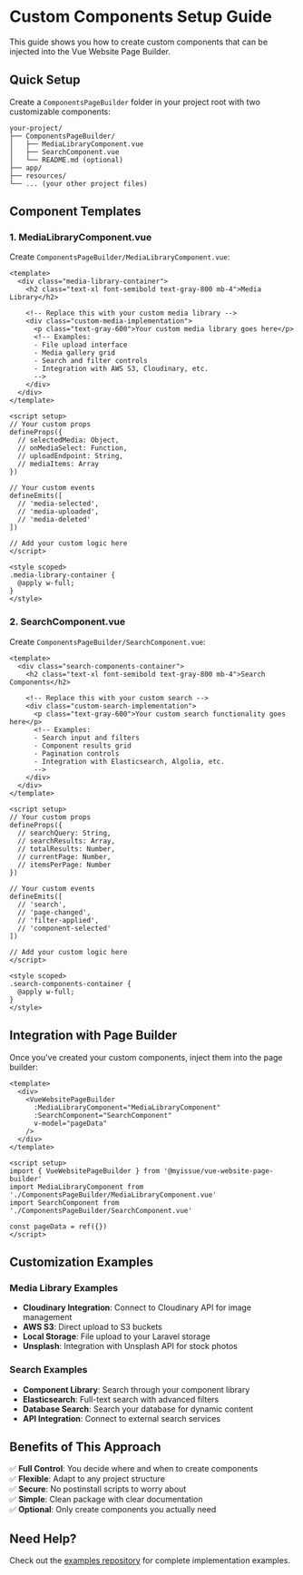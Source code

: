 # Custom Components Setup Guide

This guide shows you how to create custom components that can be injected into the Vue Website Page Builder.

## Quick Setup

Create a `ComponentsPageBuilder` folder in your project root with two customizable components:

```
your-project/
├── ComponentsPageBuilder/
│   ├── MediaLibraryComponent.vue
│   ├── SearchComponent.vue
│   └── README.md (optional)
├── app/
├── resources/
└── ... (your other project files)
```

## Component Templates

### 1. MediaLibraryComponent.vue

Create `ComponentsPageBuilder/MediaLibraryComponent.vue`:

```vue
<template>
  <div class="media-library-container">
    <h2 class="text-xl font-semibold text-gray-800 mb-4">Media Library</h2>

    <!-- Replace this with your custom media library -->
    <div class="custom-media-implementation">
      <p class="text-gray-600">Your custom media library goes here</p>
      <!-- Examples:
      - File upload interface
      - Media gallery grid
      - Search and filter controls
      - Integration with AWS S3, Cloudinary, etc.
      -->
    </div>
  </div>
</template>

<script setup>
// Your custom props
defineProps({
  // selectedMedia: Object,
  // onMediaSelect: Function,
  // uploadEndpoint: String,
  // mediaItems: Array
})

// Your custom events
defineEmits([
  // 'media-selected',
  // 'media-uploaded',
  // 'media-deleted'
])

// Add your custom logic here
</script>

<style scoped>
.media-library-container {
  @apply w-full;
}
</style>
```

### 2. SearchComponent.vue

Create `ComponentsPageBuilder/SearchComponent.vue`:

```vue
<template>
  <div class="search-components-container">
    <h2 class="text-xl font-semibold text-gray-800 mb-4">Search Components</h2>

    <!-- Replace this with your custom search -->
    <div class="custom-search-implementation">
      <p class="text-gray-600">Your custom search functionality goes here</p>
      <!-- Examples:
      - Search input and filters
      - Component results grid
      - Pagination controls
      - Integration with Elasticsearch, Algolia, etc.
      -->
    </div>
  </div>
</template>

<script setup>
// Your custom props
defineProps({
  // searchQuery: String,
  // searchResults: Array,
  // totalResults: Number,
  // currentPage: Number,
  // itemsPerPage: Number
})

// Your custom events
defineEmits([
  // 'search',
  // 'page-changed',
  // 'filter-applied',
  // 'component-selected'
])

// Add your custom logic here
</script>

<style scoped>
.search-components-container {
  @apply w-full;
}
</style>
```

## Integration with Page Builder

Once you've created your custom components, inject them into the page builder:

```vue
<template>
  <div>
    <VueWebsitePageBuilder
      :MediaLibraryComponent="MediaLibraryComponent"
      :SearchComponent="SearchComponent"
      v-model="pageData"
    />
  </div>
</template>

<script setup>
import { VueWebsitePageBuilder } from '@myissue/vue-website-page-builder'
import MediaLibraryComponent from './ComponentsPageBuilder/MediaLibraryComponent.vue'
import SearchComponent from './ComponentsPageBuilder/SearchComponent.vue'

const pageData = ref({})
</script>
```

## Customization Examples

### Media Library Examples

- **Cloudinary Integration**: Connect to Cloudinary API for image management
- **AWS S3**: Direct upload to S3 buckets
- **Local Storage**: File upload to your Laravel storage
- **Unsplash**: Integration with Unsplash API for stock photos

### Search Examples

- **Component Library**: Search through your component library
- **Elasticsearch**: Full-text search with advanced filters
- **Database Search**: Search your database for dynamic content
- **API Integration**: Connect to external search services

## Benefits of This Approach

✅ **Full Control**: You decide where and when to create components  
✅ **Flexible**: Adapt to any project structure  
✅ **Secure**: No postinstall scripts to worry about  
✅ **Simple**: Clean package with clear documentation  
✅ **Optional**: Only create components you actually need

## Need Help?

Check out the [examples repository](https://github.com/qaiswardag/vue-website-page-builder-examples) for complete implementation examples.
